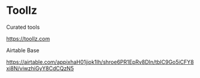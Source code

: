 # Toollz

Curated tools

https://toollz.com

Airtable Base

https://airtable.com/appixhaH01jiok1Ih/shroe6PR1EpRv8DIn/tblC9Go5iCFY8xi8N/viwzhiGyY8CdCQzN5
